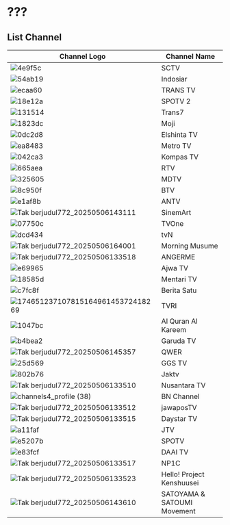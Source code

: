 # ???
## List Channel
Channel Logo | Channel Name
-- | --
![4e9f5c](https://github.com/user-attachments/assets/160b7760-bb1f-4bc2-b700-8d99acbc2740) | SCTV
![54ab19](https://github.com/user-attachments/assets/95f84922-474d-4631-85e5-aee2f5074485) | Indosiar
![ecaa60](https://github.com/user-attachments/assets/e961c19a-0edc-4c71-9e3c-ebd9c7b48626) | TRANS TV
![18e12a](https://github.com/user-attachments/assets/a6f3ab8a-7aa8-403e-9f8a-865e85a5aee5) | SPOTV 2
![131514](https://github.com/user-attachments/assets/4359dd66-a37f-496f-9b3a-f474f74f79de) | Trans7
![1823dc](https://github.com/user-attachments/assets/455326fe-d4b9-4748-8824-327714011391) | Moji
![0dc2d8](https://github.com/user-attachments/assets/c380aad2-8cae-4377-9fc8-1ea18d872fbf) | Elshinta TV
![ea8483](https://github.com/user-attachments/assets/b7a74199-e6d3-4164-8c35-25234ce699e4) | Metro TV
![042ca3](https://github.com/user-attachments/assets/cec7b169-d287-4c3b-a30c-3337a3e87bdf) | Kompas TV
![665aea](https://github.com/user-attachments/assets/61e8191d-7f14-4eb3-9c5b-3142040f8382) | RTV
![325605](https://github.com/user-attachments/assets/c1c52f3c-dd06-400b-85d4-f78c81935a10) | MDTV
![8c950f](https://github.com/user-attachments/assets/f0b39e3c-a63c-438f-bf2b-94967e8ff1e7) | BTV
![e1af8b](https://github.com/user-attachments/assets/dfe4eb45-4cd5-4e00-a3bd-989f7142bf16) | ANTV
![Tak berjudul772_20250506143111](https://github.com/user-attachments/assets/8b8407ee-7ee0-4e58-8045-91e884fddd61) | SinemArt
![07750c](https://github.com/user-attachments/assets/a80a1c97-925c-4e68-a707-f2cbd3919c47) | TVOne
![dcd434](https://github.com/user-attachments/assets/52e52eb7-6560-4a7d-8a37-d2fd4b798dfc) | tvN
![Tak berjudul772_20250506164001](https://github.com/user-attachments/assets/2fab48ff-55ad-40e9-9d4d-e00d64a36d03) | Morning Musume
![Tak berjudul772_20250506133518](https://github.com/user-attachments/assets/1a093750-aa5b-4660-9606-3cc72c79e75c) | ANGERME
![e69965](https://github.com/user-attachments/assets/42df6908-5ef1-4736-9033-f6efdf6fcfbe) | Ajwa TV
![18585d](https://github.com/user-attachments/assets/5d8a2913-76b0-4dd3-ae25-987b30078caf) | Mentari TV
![c7fc8f](https://github.com/user-attachments/assets/f666f6ea-ec53-43f1-93f8-95b98ec4932f) | Berita Satu
![17465123710781516496145372418269](https://thumbor.prod.vidiocdn.com/F6W__Y0wn_7mFW0cOuz7mi7qjWU=/230x230/filters:quality(70)/vidio-web-prod-livestreaming/uploads/livestreaming/square_image/6441/528cc9.png) | TVRI
![1047bc](https://github.com/user-attachments/assets/3b9d451a-443c-4efa-a072-a73d7c4c9810) | Al Quran Al Kareem
![b4bea2](https://github.com/user-attachments/assets/109b5a3d-0525-461e-86f9-1000f8780f4b) | Garuda TV
![Tak berjudul772_20250506145357](https://github.com/user-attachments/assets/62b8dd86-369c-4ba2-ae03-ebcbab21375e) | QWER
![25d569](https://github.com/user-attachments/assets/2a06dd17-d906-4287-aac6-24b2aa11d54e) | GGS TV
![802b76](https://github.com/user-attachments/assets/6c116279-d0ac-49f0-9760-32568f7f9b1f) | Jaktv
![Tak berjudul772_20250506133510](https://github.com/user-attachments/assets/503792bd-6fb8-4b07-b6d5-b2458846e6df) | Nusantara TV
![channels4_profile (38)](https://github.com/user-attachments/assets/c2828532-ca41-4d86-8588-72ec64e30b31) | BN Channel
![Tak berjudul772_20250506133512](https://github.com/user-attachments/assets/b9be6641-a6bc-472f-b953-19fb66c3cff3) | jawaposTV
![Tak berjudul772_20250506133515](https://github.com/user-attachments/assets/8652c824-882d-4989-8d75-452c1a3002cc) | Daystar TV
![a11faf](https://github.com/user-attachments/assets/9a2a5109-9381-4fc6-bd3f-f4af8780b8fe) | JTV
![e5207b](https://github.com/user-attachments/assets/5f191015-d483-4349-a039-53a1e28f695f) | SPOTV
![e83fcf](https://github.com/user-attachments/assets/1c7e319d-7fab-4489-8362-db002710b11a) | DAAI TV
![Tak berjudul772_20250506133517](https://github.com/user-attachments/assets/9a566078-1ba6-4e8b-8475-0714a7dce64b) | NP1C
![Tak berjudul772_20250506133523](https://github.com/user-attachments/assets/8769a151-a587-472b-89cc-daa51d0fbfa0) | Hello! Project Kenshuusei
![Tak berjudul772_20250506143610](https://github.com/user-attachments/assets/b684aaed-8745-495f-982a-52f554993f44) | SATOYAMA \& SATOUMI Movement
